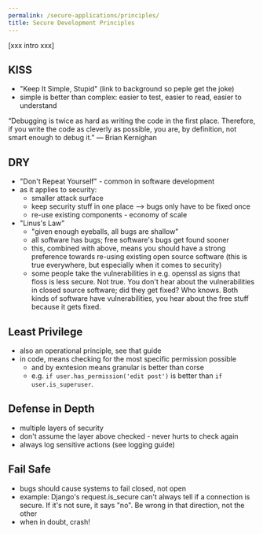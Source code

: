 ```yaml
---
permalink: /secure-applications/principles/
title: Secure Development Principles
---
```


[xxx intro xxx]

## KISS

- "Keep It Simple, Stupid" (link to background so peple get the joke)
- simple is better than complex: easier to test, easier to read, easier to understand

“Debugging is twice as hard as writing the code in the first place. Therefore, if you write the code as cleverly as possible, you are, by definition, not smart enough to debug it.”
— Brian Kernighan

## DRY

- "Don't Repeat Yourself" - common in software development
- as it applies to security:
    - smaller attack surface
    - keep security stuff in one place --> bugs only have to be fixed once
    - re-use existing components - economy of scale
- "Linus's Law"
    - "given enough eyeballs, all bugs are shallow"
    - all software has bugs; free software's bugs get found sooner
    - this, combined with above, means you should have a strong preference towards re-using existing open source software (this is true everywhere, but especially when it comes to security)
    - some people take the vulnerabilities in e.g. openssl as signs that floss is less secure. Not true. You don't hear about the vulnerabilities in closed source software; did they get fixed? Who knows. Both kinds of software have vulnerabilities, you hear about the free stuff because it gets fixed.  

## Least Privilege

- also an operational principle, see that guide
- in code, means checking for the most specific permission possible
    - and by exntesion means granular is better than corse
    - e.g. `if user.has_permission('edit post')` is better than `if user.is_superuser`.

## Defense in Depth

- multiple layers of security
- don't assume the layer above checked - never hurts to check again
- always log sensitive actions (see logging guide)

## Fail Safe

- bugs should cause systems to fail closed, not open
- example: Django's request.is_secure can't always tell if a connection is secure. If it's not sure, it says "no". Be wrong in that direction, not the other
- when in doubt, crash!
